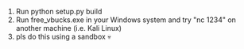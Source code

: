 1. Run python setup.py build
2. Run free_vbucks.exe in your Windows system and try "nc <your windows IP> 1234" on another machine (i.e. Kali Linux)
3. pls do this using a sandbox 💀
